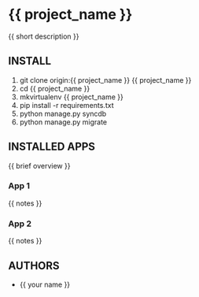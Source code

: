# {{ project_name }}

{{ short description }}

## INSTALL

1. git clone origin:{{ project_name }} {{ project_name }}
2. cd {{ project_name }}
3. mkvirtualenv {{ project_name }}
4. pip install -r requirements.txt
5. python manage.py syncdb
6. python manage.py migrate

## INSTALLED APPS

{{ brief overview }}

### App 1
{{ notes }}

### App 2
{{ notes }}

## AUTHORS

- {{ your name }}
